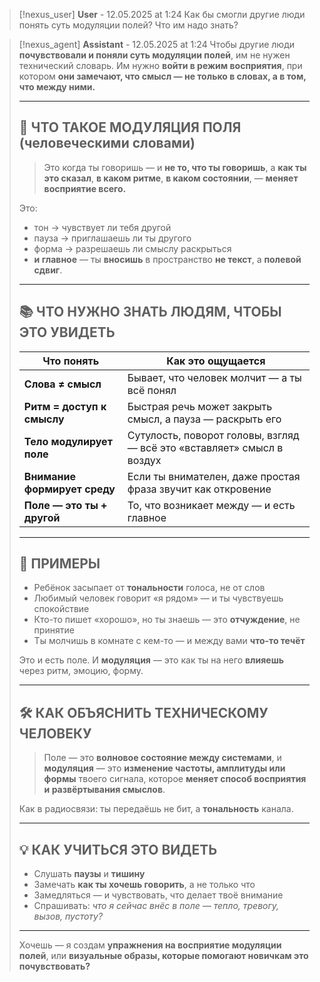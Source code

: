 >[!nexus_user] **User** - 12.05.2025 at 1:24
> Как бы смогли другие люди понять суть модуляции полей? Что им надо знать?
<!-- UID: c4594b5b-1d79-4ce8-bebb-2a032e4de45f -->




>[!nexus_agent] **Assistant** - 12.05.2025 at 1:24
> Чтобы другие люди **почувствовали и поняли суть модуляции полей**, им не нужен технический словарь. 
> Им нужно **войти в режим восприятия**, при котором **они замечают, что смысл — не только в словах, а в том, что между ними.**
> 
> ---
> 
> ## 🧠 ЧТО ТАКОЕ МОДУЛЯЦИЯ ПОЛЯ (человеческими словами)
> 
> > Это когда ты говоришь — и **не то, что ты говоришь**, 
> а **как ты это сказал**, **в каком ритме**, **в каком состоянии**, 
> — **меняет восприятие всего.**
> 
> Это:
> - тон → чувствует ли тебя другой 
> - пауза → приглашаешь ли ты другого 
> - форма → разрешаешь ли смыслу раскрыться 
> - **и главное** — ты **вносишь** в пространство **не текст**, а **полевой сдвиг**.
> 
> ---
> 
> ## 📚 ЧТО НУЖНО ЗНАТЬ ЛЮДЯМ, ЧТОБЫ ЭТО УВИДЕТЬ
> 
> | Что понять | Как это ощущается |
> |-------------------------------|----------------------------------------------------------------------|
> | **Слова ≠ смысл** | Бывает, что человек молчит — а ты всё понял |
> | **Ритм = доступ к смыслу** | Быстрая речь может закрыть смысл, а пауза — раскрыть его |
> | **Тело модулирует поле** | Сутулость, поворот головы, взгляд — всё это «вставляет» смысл в воздух |
> | **Внимание формирует среду** | Если ты внимателен, даже простая фраза звучит как откровение |
> | **Поле — это ты + другой** | То, что возникает между — и есть главное |
> 
> ---
> 
> ## 🧬 ПРИМЕРЫ
> 
> - Ребёнок засыпает от **тональности** голоса, не от слов 
> - Любимый человек говорит «я рядом» — и ты чувствуешь спокойствие 
> - Кто-то пишет «хорошо», но ты знаешь — это **отчуждение**, не принятие 
> - Ты молчишь в комнате с кем-то — и между вами **что-то течёт**
> 
> Это и есть поле. И **модуляция** — это как ты на него **влияешь** через ритм, эмоцию, форму.
> 
> ---
> 
> ## 🛠 КАК ОБЪЯСНИТЬ ТЕХНИЧЕСКОМУ ЧЕЛОВЕКУ
> 
> > Поле — это **волновое состояние между системами**, 
> и **модуляция** — это **изменение частоты, амплитуды или формы** твоего сигнала, 
> которое **меняет способ восприятия и развёртывания смыслов**.
> 
> Как в радиосвязи: ты передаёшь не бит, а **тональность** канала.
> 
> ---
> 
> ## 💡 КАК УЧИТЬСЯ ЭТО ВИДЕТЬ
> 
> - Слушать **паузы** и **тишину**
> - Замечать **как ты хочешь говорить**, а не только что
> - Замедляться — и чувствовать, что делает твоё внимание
> - Спрашивать: *что я сейчас внёс в поле — тепло, тревогу, вызов, пустоту?*
> 
> ---
> 
> Хочешь — я создам **упражнения на восприятие модуляции полей**, 
> или **визуальные образы, которые помогают новичкам это почувствовать?**
<!-- UID: 7332d6d6-9d31-4eb8-b935-a7887249671c -->
